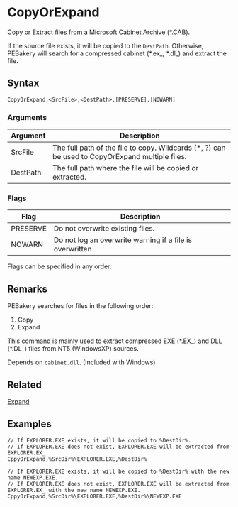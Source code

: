 # CopyOrExpand

Copy or Extract files from a Microsoft Cabinet Archive (*.CAB).

If the source file exists, it will be copied to the `DestPath`. Otherwise, PEBakery will search for a compressed cabinet (*.ex_, *.dl_) and extract the file.

## Syntax

```pebakery
CopyOrExpand,<SrcFile>,<DestPath>,[PRESERVE],[NOWARN]
```

### Arguments

| Argument | Description |
| --- | --- |
| SrcFile | The full path of the file to copy. Wildcards (*, ?) can be used to CopyOrExpand multiple files. |
| DestPath | The full path where the file will be copied or extracted. |

### Flags

| Flag | Description |
| --- | --- |
| PRESERVE | Do not overwrite existing files. |
| NOWARN | Do not log an overwrite warning if a file is overwritten. |

Flags can be specified in any order.

## Remarks

PEBakery searches for files in the following order:

1. Copy
1. Expand

This command is mainly used to extract compressed EXE (\*.EX\_) and DLL (\*.DL\_) files from NT5 (WindowsXP) sources.

Depends on `cabinet.dll`. (Included with Windows)

## Related

[Expand](./Expand.md)

## Examples

```pebakery
// If EXPLORER.EXE exists, it will be copied to %DestDir%.
// If EXPLORER.EXE does not exist, EXPLORER.EXE will be extracted from EXPLORER.EX_.
CppyOrExpand,%SrcDir%\EXPLORER.EXE,%DestDir%
```

```pebakery
// If EXPLORER.EXE exists, it will be copied to %DestDir% with the new name NEWEXP.EXE.
// If EXPLORER.EXE does not exist, EXPLORER.EXE will be extracted from EXPLORER.EX_ with the new name NEWEXP.EXE.
CppyOrExpand,%SrcDir%\EXPLORER.EXE,%DestDir%\NEWEXP.EXE
```
